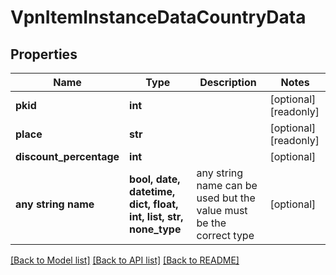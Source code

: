 # VpnItemInstanceDataCountryData


## Properties
Name | Type | Description | Notes
------------ | ------------- | ------------- | -------------
**pkid** | **int** |  | [optional] [readonly] 
**place** | **str** |  | [optional] [readonly] 
**discount_percentage** | **int** |  | [optional] 
**any string name** | **bool, date, datetime, dict, float, int, list, str, none_type** | any string name can be used but the value must be the correct type | [optional]

[[Back to Model list]](../README.md#documentation-for-models) [[Back to API list]](../README.md#documentation-for-api-endpoints) [[Back to README]](../README.md)


